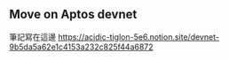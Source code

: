 ## Move on Aptos devnet

筆記寫在這邊
https://acidic-tiglon-5e6.notion.site/devnet-9b5da5a62e1c4153a232c825f44a6872